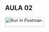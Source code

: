 ## AULA 02

[<img src="https://run.pstmn.io/button.svg" alt="Run In Postman" style="width: 128px; height: 32px;">](https://god.gw.postman.com/run-collection/18751134-4bcd658f-f33c-4440-ab35-6ab53f03d283?action=collection%2Ffork&source=rip_markdown&collection-url=entityId%3D18751134-4bcd658f-f33c-4440-ab35-6ab53f03d283%26entityType%3Dcollection%26workspaceId%3D001a462a-8556-47c1-bd25-e593da1c7a1c)